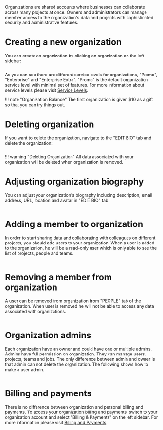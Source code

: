 <!-- by MM -->

Organizations are shared accounts where businesses can collaborate across many projects at once. Owners and administrators can manage member access to the organization's data and projects with sophisticated security and administrative features.

# Creating a new organization

You can create an organization by clicking on organization on the left sidebar:

<img data-gifffer="/images/organization-create.gif">

As you can see there are different service levels for organizations, "Promo", "Enterprise" and "Enterprise Extra". "Promo" is the default organization service level with minimal set of features. For more information about service levels please visit [Service Levels](/billing/pricing-and-service-levels/).

!!! note "Organization Balance"
    The first organization is given $10 as a gift so that you can try things out. 

# Deleting organization

If you want to delete the organization, navigate to the "EDIT BIO" tab and delete the organization:

<img data-gifffer="/images/organization-delete.gif">

!!! warning "Deleting Organization"
    All data associated with your organization will be deleted when organization is removed.

# Adjusting organization biography

You can adjust your organization's biography including description, email address, URL, location and avatar in "EDIT BIO" tab:

<img data-gifffer="/images/organization-edit-bio.gif">

# Adding a member to organization

In order to start sharing data and collaborating with colleagues on different projects, you should add users to your organization. When a user is added to the organization, he will be a read-only user which is only able to see the list of projects, people and teams.

<img data-gifffer="/images/organization-add-user.gif">

# Removing a member from organization

A user can be removed from organization from "PEOPLE" tab of the organization. When user is removed he will not be able to access any data associated with organizations.

<img data-gifffer="/images/organization-remove-user.gif">

# Organization admins

Each organization have an owner and could have one or multiple admins. Admins have full permission on organization. They can manage users, projects, teams and jobs. The only difference between admin and owner is that admin can not delete the organization. The following shows how to make a user admin.

<img data-gifffer="/images/organization-admin-user.gif">

# Billing and payments

There is no difference between organization and personal billing and payments. To access your organization billing and payments, switch to your organization account and select "Billing & Payments" on the left sidebar. For more information please visit [Billing and Payments](/billing/billing-and-payments).
